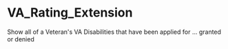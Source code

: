 # VA_Rating_Extension
Show all of a Veteran's VA Disabilities that have been applied for ... granted or denied
